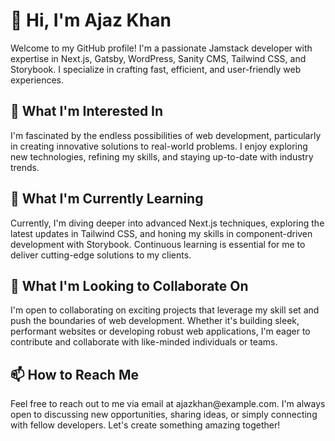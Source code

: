 <!DOCTYPE html>
<html lang="en">
<head>
<meta charset="UTF-8">
<meta name="viewport" content="width=device-width, initial-scale=1.0">
<title>Welcome to Ajaz Khan's GitHub Profile</title>
</head>
<body>
<h1>👋 Hi, I'm Ajaz Khan</h1>
<p>Welcome to my GitHub profile! I'm a passionate Jamstack developer with expertise in Next.js, Gatsby, WordPress, Sanity CMS, Tailwind CSS, and Storybook. I specialize in crafting fast, efficient, and user-friendly web experiences.</p>
<h2>👀 What I'm Interested In</h2>
<p>I'm fascinated by the endless possibilities of web development, particularly in creating innovative solutions to real-world problems. I enjoy exploring new technologies, refining my skills, and staying up-to-date with industry trends.</p>
<h2>🌱 What I'm Currently Learning</h2>
<p>Currently, I'm diving deeper into advanced Next.js techniques, exploring the latest updates in Tailwind CSS, and honing my skills in component-driven development with Storybook. Continuous learning is essential for me to deliver cutting-edge solutions to my clients.</p>
<h2>💞️ What I'm Looking to Collaborate On</h2>
<p>I'm open to collaborating on exciting projects that leverage my skill set and push the boundaries of web development. Whether it's building sleek, performant websites or developing robust web applications, I'm eager to contribute and collaborate with like-minded individuals or teams.</p>
<h2>📫 How to Reach Me</h2>
<p>Feel free to reach out to me via email at ajazkhan@example.com. I'm always open to discussing new opportunities, sharing ideas, or simply connecting with fellow developers. Let's create something amazing together!</p>
</body>
</html>
